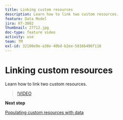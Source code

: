 ```yaml
---
title: Linking custom resources
description: Learn how to link two custom resources.
feature: Data Model
jira: KT-3002
thumbnail: 27712.jpg
doc-type: feature video
activity: use
team: TM
exl-id: 32100e9e-a38e-40bd-b2ee-5816b496f118
---
```

# Linking custom resources

Learn how to link two custom resources.

>[!VIDEO](https://video.tv.adobe.com/v/27712?quality=9)

**Next step**

[Populating custom resources with data](./populate-custom-resources-with-data.md)
